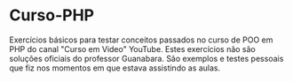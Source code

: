 # Curso-PHP
Exercícios básicos para testar conceitos passados no curso de POO em PHP do canal "Curso em Video" YouTube.
Estes exercícios não são soluções oficiais do professor Guanabara. São exemplos e testes pessoais que fiz nos momentos em que estava assistindo as aulas.
